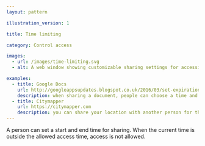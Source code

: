```yaml
---
layout: pattern

illustration_version: 1

title: Time limiting

category: Control access

images:
  - url: /images/time-limiting.svg
  - alt: A web window showing customizable sharing settings for accessing a service.

examples:
  - title: Google Docs
    url: http://googleappsupdates.blogspot.co.uk/2016/03/set-expiration-dates-for-access-to.html
    description: when sharing a document, people can choose a time and date for sharing to be revoked
  - title: Citymapper
    url: https://citymapper.com
    description: you can share your location with another person for the duration of a single journey
---
```


A person can set a start and end time for sharing. When the current time is outside the allowed access time, access is not allowed.
